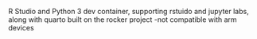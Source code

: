 R Studio and Python 3 dev container, supporting rstuido and jupyter labs, along with quarto built on the rocker project
-not compatible with arm devices
